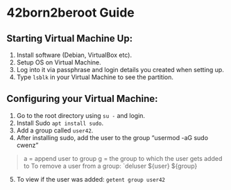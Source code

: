 # 42born2beroot Guide

## Starting Virtual Machine Up:
  1. Install software (Debian, VirtualBox etc).
  2. Setup OS on Virtual Machine.
  3. Log into it via passphrase and login details you created when setting up.
  4. Type `lsblk` in your Virtual Machine to see the partition.
 
 ## Configuring your Virtual Machine:
  1. Go to the root directory using `su -` and login.
  2. Install Sudo `apt install sudo`.
  3. Add a group called `user42`.
  4. After installing sudo, add the user to the group “usermod -aG sudo cwenz”
  > a = append user to group 
  g = the group to which the user gets added to 
  To remove a user from a group: `deluser ${user} ${group}
  5. To view if the user was added: `getent group user42`
